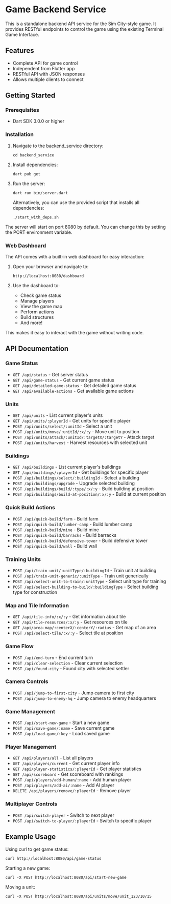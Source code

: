 # Game Backend Service

This is a standalone backend API service for the Sim City-style game. It provides RESTful endpoints to control the game using the existing Terminal Game Interface.

## Features

- Complete API for game control
- Independent from Flutter app
- RESTful API with JSON responses
- Allows multiple clients to connect

## Getting Started

### Prerequisites

- Dart SDK 3.0.0 or higher

### Installation

1. Navigate to the backend_service directory:
   ```
   cd backend_service
   ```

2. Install dependencies:
   ```
   dart pub get
   ```

3. Run the server:
   ```
   dart run bin/server.dart
   ```
   
   Alternatively, you can use the provided script that installs all dependencies:
   ```
   ./start_with_deps.sh
   ```

The server will start on port 8080 by default. You can change this by setting the PORT environment variable.

### Web Dashboard

The API comes with a built-in web dashboard for easy interaction:

1. Open your browser and navigate to:
   ```
   http://localhost:8080/dashboard
   ```

2. Use the dashboard to:
   - Check game status
   - Manage players
   - View the game map
   - Perform actions
   - Build structures
   - And more!

This makes it easy to interact with the game without writing code.

## API Documentation

### Game Status

- `GET /api/status` - Get server status
- `GET /api/game-status` - Get current game status
- `GET /api/detailed-game-status` - Get detailed game status
- `GET /api/available-actions` - Get available game actions

### Units

- `GET /api/units` - List current player's units
- `GET /api/units/:playerId` - Get units for specific player
- `POST /api/units/select/:unitId` - Select a unit
- `POST /api/units/move/:unitId/:x/:y` - Move unit to position
- `POST /api/units/attack/:unitId/:targetX/:targetY` - Attack target
- `POST /api/units/harvest` - Harvest resources with selected unit

### Buildings

- `GET /api/buildings` - List current player's buildings
- `GET /api/buildings/:playerId` - Get buildings for specific player
- `POST /api/buildings/select/:buildingId` - Select a building
- `POST /api/buildings/upgrade` - Upgrade selected building
- `POST /api/buildings/build/:type/:x/:y` - Build building at position
- `POST /api/buildings/build-at-position/:x/:y` - Build at current position

### Quick Build Actions

- `POST /api/quick-build/farm` - Build farm
- `POST /api/quick-build/lumber-camp` - Build lumber camp
- `POST /api/quick-build/mine` - Build mine
- `POST /api/quick-build/barracks` - Build barracks
- `POST /api/quick-build/defensive-tower` - Build defensive tower
- `POST /api/quick-build/wall` - Build wall

### Training Units

- `POST /api/train-unit/:unitType/:buildingId` - Train unit at building
- `POST /api/train-unit-generic/:unitType` - Train unit generically
- `POST /api/select-unit-to-train/:unitType` - Select unit type for training
- `POST /api/select-building-to-build/:buildingType` - Select building type for construction

### Map and Tile Information

- `GET /api/tile-info/:x/:y` - Get information about tile
- `GET /api/tile-resources/:x/:y` - Get resources on tile
- `GET /api/area-map/:centerX/:centerY/:radius` - Get map of an area
- `POST /api/select-tile/:x/:y` - Select tile at position

### Game Flow

- `POST /api/end-turn` - End current turn
- `POST /api/clear-selection` - Clear current selection
- `POST /api/found-city` - Found city with selected settler

### Camera Controls

- `POST /api/jump-to-first-city` - Jump camera to first city
- `POST /api/jump-to-enemy-hq` - Jump camera to enemy headquarters

### Game Management

- `POST /api/start-new-game` - Start a new game
- `POST /api/save-game/:name` - Save current game
- `POST /api/load-game/:key` - Load saved game

### Player Management

- `GET /api/players/all` - List all players
- `GET /api/players/current` - Get current player info
- `GET /api/player-statistics/:playerId` - Get player statistics
- `GET /api/scoreboard` - Get scoreboard with rankings
- `POST /api/players/add-human/:name` - Add human player
- `POST /api/players/add-ai/:name` - Add AI player
- `DELETE /api/players/remove/:playerId` - Remove player

### Multiplayer Controls

- `POST /api/switch-player` - Switch to next player
- `POST /api/switch-to-player/:playerId` - Switch to specific player

## Example Usage

Using curl to get game status:
```
curl http://localhost:8080/api/game-status
```

Starting a new game:
```
curl -X POST http://localhost:8080/api/start-new-game
```

Moving a unit:
```
curl -X POST http://localhost:8080/api/units/move/unit_123/10/15
```
